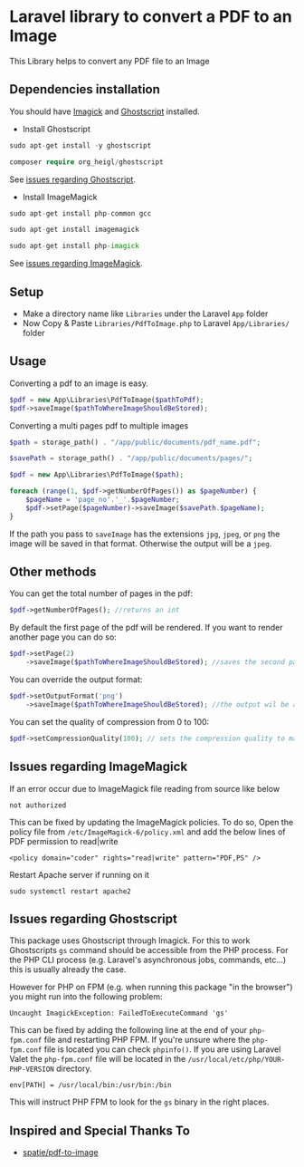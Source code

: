 # Laravel library to convert a PDF to an Image

This Library helps to convert any PDF file to an Image 


## Dependencies installation

You should have [Imagick](http://php.net/manual/en/imagick.setresolution.php) and [Ghostscript](http://www.ghostscript.com/) installed.

- Install Ghostscript
```php
sudo apt-get install -y ghostscript

composer require org_heigl/ghostscript
```
See [issues regarding Ghostscript](#issues-regarding-ghostscript).

- Install ImageMagick 

```php
sudo apt-get install php-common gcc

sudo apt-get install imagemagick

sudo apt-get install php-imagick
```

See [issues regarding ImageMagick](#issues-regarding-imagemagick).

## Setup

- Make a directory name like `Libraries` under the Laravel `App` folder 
- Now Copy & Paste `Libraries/PdfToImage.php` to Laravel `App/Libraries/` folder


## Usage

Converting a pdf to an image is easy.

```php
$pdf = new App\Libraries\PdfToImage($pathToPdf);
$pdf->saveImage($pathToWhereImageShouldBeStored);
```

Converting a multi pages pdf to multiple images

```php
$path = storage_path() . "/app/public/documents/pdf_name.pdf";

$savePath = storage_path() . "/app/public/documents/pages/";

$pdf = new App\Libraries\PdfToImage($path);

foreach (range(1, $pdf->getNumberOfPages()) as $pageNumber) {
    $pageName = 'page_no'.'_'.$pageNumber;
    $pdf->setPage($pageNumber)->saveImage($savePath.$pageName);
}

```

If the path you pass to `saveImage` has the extensions `jpg`, `jpeg`, or `png` the image will be saved in that format.
Otherwise the output will be a `jpeg`.

## Other methods

You can get the total number of pages in the pdf:
```php
$pdf->getNumberOfPages(); //returns an int
```

By default the first page of the pdf will be rendered. If you want to render another page you can do so:
```php
$pdf->setPage(2)
    ->saveImage($pathToWhereImageShouldBeStored); //saves the second page
```

You can override the output format:
```php
$pdf->setOutputFormat('png')
    ->saveImage($pathToWhereImageShouldBeStored); //the output wil be a png, no matter what
```

You can set the quality of compression from 0 to 100:
```php
$pdf->setCompressionQuality(100); // sets the compression quality to maximum
```

## Issues regarding ImageMagick

If an error occur due to ImageMagick file reading from source like below

```
not authorized
```

This can be fixed by updating the ImageMagick policies. To do so, Open the policy file from `/etc/ImageMagick-6/policy.xml` and add the below lines of PDF permission to read|write


```
<policy domain="coder" rights="read|write" pattern="PDF,PS" />
```

Restart Apache server if running on it

```
sudo systemctl restart apache2
```

## Issues regarding Ghostscript

This package uses Ghostscript through Imagick. For this to work Ghostscripts `gs` command should be accessible from the PHP process. For the PHP CLI process (e.g. Laravel's asynchronous jobs, commands, etc...) this is usually already the case. 

However for PHP on FPM (e.g. when running this package "in the browser") you might run into the following problem:

```
Uncaught ImagickException: FailedToExecuteCommand 'gs'
```

This can be fixed by adding the following line at the end of your `php-fpm.conf` file and restarting PHP FPM. If you're unsure where the `php-fpm.conf` file is located you can check `phpinfo()`. If you are using Laravel Valet the `php-fpm.conf` file will be located in the `/usr/local/etc/php/YOUR-PHP-VERSION` directory.

```
env[PATH] = /usr/local/bin:/usr/bin:/bin
```

This will instruct PHP FPM to look for the `gs` binary in the right places.


## Inspired and Special Thanks To
-  [spatie/pdf-to-image](https://github.com/spatie/pdf-to-image)